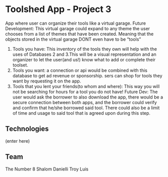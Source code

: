 # Toolshed App - Project 3
 App where user can organize their tools like a virtual garage. Future Development: This virtual garage could expand to any theme the user chooses from a list of themes that have been created. Meaning that the objects stored in the virtual garage DONT even have to be “tools”

1) Tools you have: This inventory of the tools they own will help with the uses of Databases 2 and 3.This will be a visual representation and an organizer to let the user(and us!)  know what to add or complete their toolset.
2) Tools you want: a connection or api would be combined with this database to get ad revenue or sponsorship. sers can shop for tools they want by requesting it on the app. 
3) Tools that you lent your friends(to whom and where): This way you will not be searching for hours for a tool you do not have! Future Dev: The user would ask the borrower to also download the app, there would be a secure connection between both apps, and the borrower could verify and confirm that he/she borrowed said tool. There could also be a limit of time and usage to said tool that is agreed upon during this step.

## Technologies
(enter here)

## Team
The Number 8
Shalom
Danielli
Troy
Luis
